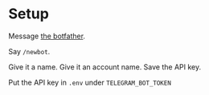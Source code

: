# Setup

Message [the botfather](https://t.me/botfather).

Say `/newbot`.

Give it a name. Give it an account name. Save the API key.

Put the API key in `.env` under `TELEGRAM_BOT_TOKEN`
